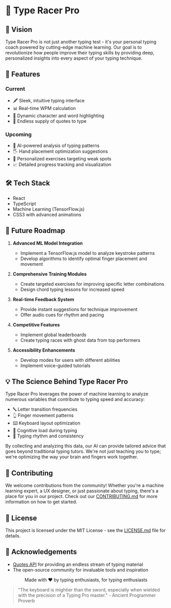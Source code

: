 # 🚀 Type Racer Pro


## 🎯 Vision

Type Racer Pro is not just another typing test - it's your personal typing coach powered by cutting-edge machine learning. Our goal is to revolutionize how people improve their typing skills by providing deep, personalized insights into every aspect of your typing technique.

## 🌟 Features

### Current
- 🖋 Sleek, intuitive typing interface
- 📊 Real-time WPM calculation
- 🎨 Dynamic character and word highlighting
- 🔄 Endless supply of quotes to type

### Upcoming
- 🧠 AI-powered analysis of typing patterns
- 🖐 Hand placement optimization suggestions
- 🔑 Personalized exercises targeting weak spots
- 📈 Detailed progress tracking and visualization

## 🛠 Tech Stack

- React
- TypeScript
- Machine Learning (TensorFlow.js)
- CSS3 with advanced animations


## 🔮 Future Roadmap

1. **Advanced ML Model Integration**
   - Implement a TensorFlow.js model to analyze keystroke patterns
   - Develop algorithms to identify optimal finger placement and movement

2. **Comprehensive Training Modules**
   - Create targeted exercises for improving specific letter combinations
   - Design chord typing lessons for increased speed

3. **Real-time Feedback System**
   - Provide instant suggestions for technique improvement
   - Offer audio cues for rhythm and pacing

4. **Competitive Features**
   - Implement global leaderboards
   - Create typing races with ghost data from top performers

5. **Accessibility Enhancements**
   - Develop modes for users with different abilities
   - Implement voice-guided tutorials

## 💡 The Science Behind Type Racer Pro

Type Racer Pro leverages the power of machine learning to analyze numerous variables that contribute to typing speed and accuracy:

- 🔤 Letter transition frequencies
- 👆 Finger movement patterns
- ⌨️ Keyboard layout optimization
- 🧠 Cognitive load during typing
- 🎵 Typing rhythm and consistency

By collecting and analyzing this data, our AI can provide tailored advice that goes beyond traditional typing tutors. We're not just teaching you to type; we're optimizing the way your brain and fingers work together.

## 🤝 Contributing

We welcome contributions from the community! Whether you're a machine learning expert, a UX designer, or just passionate about typing, there's a place for you in our project. Check out our [CONTRIBUTING.md](CONTRIBUTING.md) for more information on how to get started.

## 📜 License

This project is licensed under the MIT License - see the [LICENSE.md](LICENSE.md) file for details.

## 🌟 Acknowledgements

- [Quotes API](https://recite.onrender.com) for providing an endless stream of typing material
- The open-source community for invaluable tools and inspiration


<p align="center">
  Made with ❤️ by typing enthusiasts, for typing enthusiasts
</p>


> "The keyboard is mightier than the sword, especially when wielded with the precision of a Typing Pro master." - Ancient Programmer Proverb
